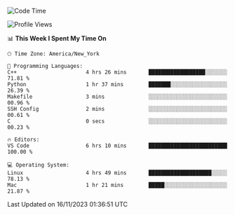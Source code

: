 <!--START_SECTION:waka-->
![Code Time](http://img.shields.io/badge/Code%20Time-607%20hrs%2014%20mins-blue)

![Profile Views](http://img.shields.io/badge/Profile%20Views-0-blue)

📊 **This Week I Spent My Time On** 

```text
🕑︎ Time Zone: America/New_York

💬 Programming Languages: 
C++                      4 hrs 26 mins       ██████████████████░░░░░░░   71.81 % 
Python                   1 hr 37 mins        ███████░░░░░░░░░░░░░░░░░░   26.39 % 
Makefile                 3 mins              ░░░░░░░░░░░░░░░░░░░░░░░░░   00.96 % 
SSH Config               2 mins              ░░░░░░░░░░░░░░░░░░░░░░░░░   00.61 % 
C                        0 secs              ░░░░░░░░░░░░░░░░░░░░░░░░░   00.23 % 

🔥 Editors: 
VS Code                  6 hrs 10 mins       █████████████████████████   100.00 % 

💻 Operating System: 
Linux                    4 hrs 49 mins       ████████████████████░░░░░   78.13 % 
Mac                      1 hr 21 mins        █████░░░░░░░░░░░░░░░░░░░░   21.87 % 
```


 Last Updated on 16/11/2023 01:36:51 UTC
<!--END_SECTION:waka-->
